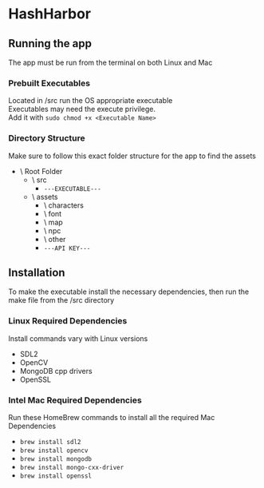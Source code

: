 # HashHarbor
## Running the app
The app must be run from the terminal on both Linux and Mac
### Prebuilt Executables
Located in /src  run the OS appropriate executable \
Executables may need the execute privilege. \
Add it with ```sudo chmod +x <Executable Name>```
### Directory Structure
Make sure to follow this exact folder structure for the app to find the assets
- \ Root Folder
  - \ src
    - ```---EXECUTABLE---```
  - \ assets
    - \ characters
    - \ font
    - \ map
    - \ npc
    - \ other
    - ```---API KEY---```
## Installation
To make the executable install the necessary dependencies, then run the make file from the /src directory
### Linux Required Dependencies
Install commands vary with Linux versions
- SDL2
- OpenCV
- MongoDB cpp drivers
- OpenSSL
### Intel Mac Required Dependencies
Run these HomeBrew commands to install all the required Mac Dependencies
- ```brew install sdl2```
- ```brew install opencv```
- ```brew install mongodb```
- ```brew install mongo-cxx-driver```
- ```brew install openssl```
